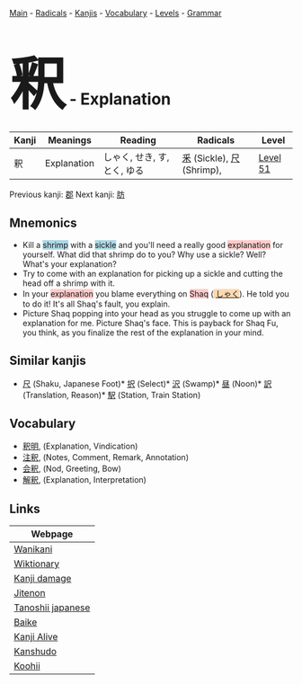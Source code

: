 <style> bigfont {font-size: 100px}</style>
[Main](../index.md) -
[Radicals](../radicals.md) -
[Kanjis](../kanjis.md) -
[Vocabulary](../vocabulary.md) -
[Levels](../levels.md) -
[Grammar](../grammar.md)
# <bigfont> 釈</bigfont> - Explanation 

| Kanji | Meanings | Reading | Radicals | Level |
| --- | --- | --- | --- | --- |
| 釈 | Explanation | しゃく, せき, す, とく, ゆる | [釆](../radicals/釆.md) (Sickle), [尺](../radicals/尺.md) (Shrimp),  | [Level 51](../levels/wk_level51.md) |

Previous kanji: [郡](郡.md) Next kanji: [肪](肪.md) 

## Mnemonics
 * Kill a <span style="background-color:#ADD8E6"> shrimp</span> with a <span style="background-color:#ADD8E6"> sickle</span> and you'll need a really good <span style="background-color:#ffcccb"> explanation</span> for yourself. What did that shrimp do to you? Why use a sickle? Well? What's your explanation?
* Try to come with an explanation for picking up a sickle and cutting the head off a shrimp with it.
* In your <span style="background-color:#ffcccb"> explanation</span> you blame everything on <span style="background-color:#ffcccb"> Shaq</span> (<span style="background-color:#fed8b1"> [しゃく](https://jisho.org/search/しゃく)</span>). He told you to do it! It's all Shaq's fault, you explain. 
* Picture Shaq popping into your head as you struggle to come up with an explanation for me. Picture Shaq's face. This is payback for Shaq Fu, you think, as you finalize the rest of the explanation in your mind.


## Similar kanjis
 * [尺](尺.md) (Shaku, Japanese Foot)* [択](択.md) (Select)* [沢](沢.md) (Swamp)* [昼](昼.md) (Noon)* [訳](訳.md) (Translation, Reason)* [駅](駅.md) (Station, Train Station)


## Vocabulary
 * [釈明](../vocabulary/釈.md), (Explanation, Vindication)
* [注釈](../vocabulary/釈.md), (Notes, Comment, Remark, Annotation)
* [会釈](../vocabulary/釈.md), (Nod, Greeting, Bow)
* [解釈](../vocabulary/釈.md), (Explanation, Interpretation)



## Links 

| Webpage |
| --- |
| [Wanikani          ](https://www.wanikani.com/kanji/釈) |
| [Wiktionary        ](https://en.wiktionary.org/wiki/釈) |
| [Kanji damage      ](http://www.kanjidamage.com/kanji/search?utf8=✓&q=釈) |
| [Jitenon           ](https://jitenon.com/kanji/釈) |
| [Tanoshii japanese ](https://www.tanoshiijapanese.com/dictionary/kanji.cfm?k=釈) |
| [Baike             ](https://baike.baidu.com/item/釈) |
| [Kanji Alive       ](https://app.kanjialive.com/釈) |
| [Kanshudo          ](https://www.kanshudo.com/searchmn?q=釈) |
| [Koohii            ](https://kanji.koohii.com/study/kanji/釈) |
